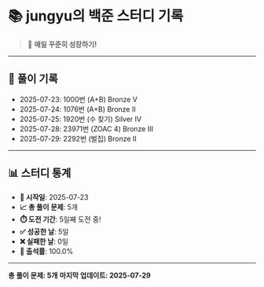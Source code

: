 # 📚 jungyu의 백준 스터디 기록

> 🎯 **매일 꾸준히 성장하기!**

---

## 📅 풀이 기록

- 2025-07-23: 1000번 (A+B) Bronze V
- 2025-07-24: 1076번 (A+B) Bronze II
- 2025-07-25: 1920번 (수 찾기) Silver IV
- 2025-07-28: 23971번 (ZOAC 4) Bronze III
- 2025-07-29: 2292번 (벌집) Bronze II

---

## 📊 스터디 통계

- **📅 시작일**: 2025-07-23
- **📈 총 풀이 문제**: 5개
- **⏱️ 도전 기간**: 5일째 도전 중!
- **✅ 성공한 날**: 5일
- **❌ 실패한 날**: 0일
- **🎯 출석률**: 100.0%

---

**총 풀이 문제: 5개**
**마지막 업데이트: 2025-07-29**
